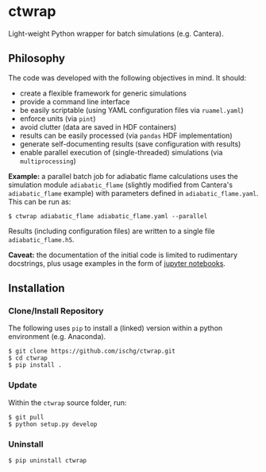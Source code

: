 # ctwrap

Light-weight Python wrapper for batch simulations (e.g. Cantera).

## Philosophy

The code was developed with the following objectives in mind. It should:

 * create a flexible framework for generic simulations
 * provide a command line interface
 * be easily scriptable (using YAML configuration files via `ruamel.yaml`)
 * enforce units (via `pint`)
 * avoid clutter (data are saved in HDF containers)
 * results can be easily processed (via `pandas` HDF implementation)
 * generate self-documenting results (save configuration with results)
 * enable parallel execution of (single-threaded) simulations (via `multiprocessing`)

__Example:__ a parallel batch job for adiabatic flame calculations uses the simulation module `adiabatic_flame` (slightly modified from Cantera's `adiabatic_flame` example) with parameters defined in `adiabatic_flame.yaml`. This can be run as:
```
$ ctwrap adiabatic_flame adiabatic_flame.yaml --parallel
```
Results (including configuration files) are written to a single file `adiabatic_flame.h5`.

__Caveat:__ the documentation of the initial code is limited to rudimentary docstrings, plus usage examples in the form of [jupyter notebooks](ctwrap/examples).

## Installation

### Clone/Install Repository

The following uses `pip` to install a (linked) version within a python environment (e.g. Anaconda).

```
$ git clone https://github.com/ischg/ctwrap.git
$ cd ctwrap
$ pip install .
```

### Update

Within the `ctwrap` source folder, run:

```
$ git pull
$ python setup.py develop
```

### Uninstall

```
$ pip uninstall ctwrap
```

